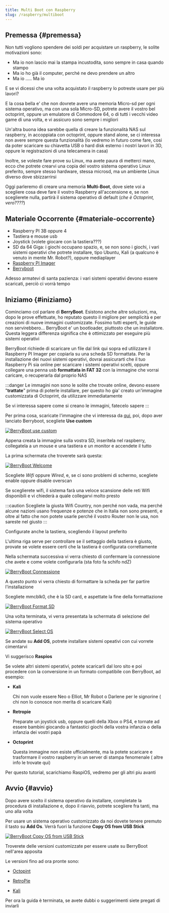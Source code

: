 ```yaml
---
title: Multi Boot con Raspberry
slug: /raspberry/multiboot
---
```


## Premessa {#premessa}

Non tutti vogliono spendere dei soldi per acquistare un raspberry, le solite motivazioni sono:

* Ma io non lascio mai la stampa incustodita, sono sempre in casa quando stampo
* Ma io ho già il computer, perché ne devo prendere un altro
* Ma io ..... Ma io

E se vi dicessi che una volta acquistato il raspberry lo potreste usare per più lavori?

E la cosa bella e' che non dovrete avere una memoria Micro-sd per ogni sistema operativo, ma con una sola Micro-SD, potrete avere il vostro bel octoprint, oppure un emulatore di Commodore 64, o di tutti i vecchi video game di una volta, e vi assicuro sono sempre i migliori

Un'altra buona idea sarebbe quella di creare la funzionalità NAS sul raspberry, in accoppiata con octoprint, oppure stand alone, se ci interessa non avere sempre questa funzionalità (lo vedremo in futuro come fare, cosi da poter scaricare su chiavetta USB o hard disk esterno i nostri lavori in 3D, oppure le registrazioni di una telecamera in casa)

Inoltre, se voleste fare prove su Linux, ma avete paura di metterci mano, ecco che potrete crearvi una copia del vostro sistema operativo Linux preferito, sempre stesso hardware, stessa microsd, ma un ambiente Linux diverso dove sbizzarrirsi

Oggi parleremo di creare una memoria **Multi-Boot**,  dove siete voi a scegliere cosa deve fare il vostro Raspberry all'accensione e, se non sceglierete nulla, partirà il sistema operativo di default (*che è Octoprint, vero????*)

## Materiale Occorrente {#materiale-occorrente}

* Raspberry PI 3B oppure 4
* Tastiera e mouse usb 
* Joystick (volete giocare con la tastiera???)
* SD da 64 Giga: i giochi occupano spazio, e, se non sono i giochi, i vari sistemi operativi che potrete installare, tipo Ubuntu, Kali (a qualcuno è venuto in mente Mr. Robot?), oppure mediaplayer
* [Raspberry PI Imager](https://www.raspberrypi.org/software/) 
* [Berryboot](https://sourceforge.net/projects/berryboot/)

Adesso armatevi di santa pazienza: i vari sistemi operativi devono essere scaricati, perciò ci vorrà tempo

## Iniziamo {#iniziamo}

Cominciamo col parlare di **BerryBoot**. Esistono anche altre soluzioni, ma, dopo le prove effettuate, ho reputato questo il migliore per semplicità e per creazioni di nuove immagini customizzate. Fossimo tutti esperti, le guide non servirebbero...
BerryBoot e' un bootloader, piuttosto che un installatore. Questa leggera differenza significa che è ottimizzato per eseguire più sistemi operativi

BerryBoot richiede di scaricare un file dal link qui sopra ed utilizzare il Raspberry PI Imager per copiarla su una scheda SD formattata. Per la installazione dei nuovi sistemi operativi, dovrai assicurarti che il tuo Raspberry Pi sia online per scaricare i sistemi operativi scelti, oppure collegare una penna usb **formattata in FAT 32** con la immagine che vorrai caricare, o recuperarla dal proprio NAS

:::danger
Le immagini non sono le solite che trovate online, devono essere "**trattate**" prima di poterle installare, per questo ho gia' creato un'immagine customizzata di Octoprint, da utilizzare immediatamente

Se vi interessa sapere come si creano le immagini, fatecelo sapere
:::

Per prima cosa, scaricate l'immagine che vi interessa da [qui](https://www.dropbox.com/sh/ix1wvrs30j5ztcm/AAAwG7jvsUimc-nZrv3TQX8Wa/raspberry_pi_multiboot_images?dl=0&subfolder_nav_tracking=1), poi, dopo aver lanciato Berryboot, scegliete **Use custom** 

[ ![BerryBoot use custom](/img/multiboot1.png) ](/img/multiboot1.png)

Appena creata la immagine sulla vostra SD, inseritela nel raspberry, collegatela a un mouse e una tastiera e un monitor e accendete il tutto

La prima schermata che troverete sarà questa:

[ ![BerryBoot Welcome](/img/multiboot2.jpg) ](/img/multiboot2.jpg)

Scegliete *Wifi* oppure *Wired*, e, se ci sono problemi di schermo, scegliete enable oppure disable overscan

Se sceglierete wifi, il sistema farà una veloce scansione delle reti Wifi disponibili e vi chiederà a quale collegarvi molto presto 

:::caution
Scegliete la giusta Wifi Country, non perché non vada, ma perché alcune nazioni usano frequenze e potenze che in Italia non sono presenti, e oltre al fatto che non potete usarle perché il vostro Router non le usa, non sareste nel giusto
:::

Configurate anche la tastiera, scegliendo il layout preferito

L'ultima riga serve per controllare se il settaggio della tastiera è giusto, provate se volete essere certi che la tastiera è configurata correttamente

Nella schermata successiva vi verra chiesto di confermare la connessione che avete e come volete configurarla (sta foto fa schifo ndZ)

[ ![BerryBoot Connessione](/img/multiboot3.png) ](/img/multiboot3.png)

A questo punto vi verra chiesto di formattare la scheda per far partire l'installazione

Scegliete mmcblk0, che è la SD card, e aspettate la fine della formattazione

[ ![BerryBoot Format SD](/img/multiboot4.jpg) ](/img/multiboot4.jpg)

Una volta terminata, vi verra presentata la schermata di selezione del sistema operativo

[ ![BerryBoot Select OS](/img/multiboot5.jpg) ](/img/multiboot5.jpg)

Se andate su **Add OS**, potrete installare sistemi opeativi con cui vorrete cimentarvi

Vi suggerisco **Raspios**

Se volete altri sistemi operativi, potete scaricarli dal loro sito e poi procedere con la conversione in un formato compatibile con BerryBoot, ad esempio:

* **Kali**

  Chi non vuole essere Neo o Elliot,  Mr Robot o Darlene per le signorine ( chi non lo conosce non merita di scaricare Kali)

* **Retropie**

  Preparate un joystick usb, oppure quelli della Xbox o PS4, e tornate ad essere bambini giocando a fantastici giochi della vostra infanzia o della infanzia dei vostri papà

* **Octoprint**

  Questa immagine non esiste ufficialmente, ma la potete scaricare e trasformare il vostro raspberry in un server di stampa fenomenale ( altre info le trovate qui)

Per questo tutorial, scarichiamo RaspiOS, vedremo per gli altri piu avanti

## Avvio {#avvio}

Dopo avere scelto il sistema operativo da installare, completate la procedura di installazione e, dopo il riavvio, potrete scegliere fra tanti, ma uno alla volta

Per usare un sistema operativo customizzato da noi dovete tenere premuto il tasto su **Add Os**. Verrà fuori la funzione **Copy OS from USB Stick**

[ ![BerryBoot Copy OS from USB Stick](/img/multiboot6.jpg) ](/img/multiboot6.jpg)

Troverete delle versioni customizzate per essere usate su BerryBoot nell'area apposita

Le versioni fino ad ora pronte sono:

* [Octopint](https://www.dropbox.com/sh/ix1wvrs30j5ztcm/AAD1cI80owdBObkl2RpwGh0pa/raspberry_pi_multiboot_images/octoprint0.18.img?dl=0)

* [RetroPie](https://www.dropbox.com/sh/ix1wvrs30j5ztcm/AADsh5eRcQIXhRoiJU4X1WHPa/raspberry_pi_multiboot_images/retropie-converted.img?dl=0)

* [Kali](https://www.dropbox.com/sh/ix1wvrs30j5ztcm/AAA3N7HxR0At0_PHf5sSediVa/raspberry_pi_multiboot_images/kali.img?dl=0)

Per ora la guida è terminata, se avete dubbi o suggerimenti siete pregati di inviarli
